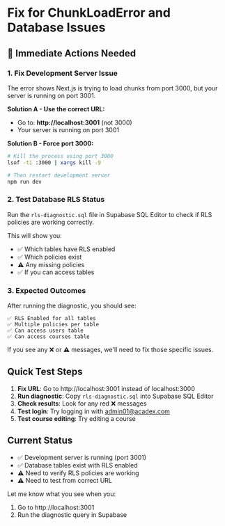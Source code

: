 # Fix for ChunkLoadError and Database Issues

## 🚨 Immediate Actions Needed

### 1. Fix Development Server Issue

The error shows Next.js is trying to load chunks from port 3000, but your server is running on port 3001.

**Solution A - Use the correct URL:**
- Go to: **http://localhost:3001** (not 3000)
- Your server is running on port 3001

**Solution B - Force port 3000:**
```bash
# Kill the process using port 3000
lsof -ti :3000 | xargs kill -9

# Then restart development server
npm run dev
```

### 2. Test Database RLS Status

Run the `rls-diagnostic.sql` file in Supabase SQL Editor to check if RLS policies are working correctly.

This will show you:
- ✅ Which tables have RLS enabled
- ✅ Which policies exist
- ⚠️ Any missing policies
- ✅ If you can access tables

### 3. Expected Outcomes

After running the diagnostic, you should see:
```
✅ RLS Enabled for all tables
✅ Multiple policies per table
✅ Can access users table
✅ Can access courses table
```

If you see any ❌ or ⚠️ messages, we'll need to fix those specific issues.

## Quick Test Steps

1. **Fix URL**: Go to http://localhost:3001 instead of localhost:3000
2. **Run diagnostic**: Copy `rls-diagnostic.sql` into Supabase SQL Editor
3. **Check results**: Look for any red ❌ messages
4. **Test login**: Try logging in with admin01@acadex.com
5. **Test course editing**: Try editing a course

## Current Status

- ✅ Development server is running (port 3001)
- ✅ Database tables exist with RLS enabled
- ⚠️ Need to verify RLS policies are working
- ⚠️ Need to test from correct URL

Let me know what you see when you:
1. Go to http://localhost:3001
2. Run the diagnostic query in Supabase

